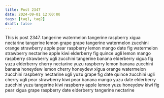 ```yaml
---
title: Post 2347
date: 2024-09-01 12:00:00
tags: [tag1, tag2]
draft: false
---
```

This is post 2347.
tangerine
watermelon
tangerine
raspberry
xigua
nectarine
tangerine
lemon
grape
grape
tangerine
watermelon
zucchini
orange
strawberry
apple
pear
raspberry
lemon
mango
date
fig
watermelon
strawberry
nectarine
apple
kiwi
elderberry
fig
quince
ugli
lemon
mango
raspberry
strawberry
ugli
zucchini
tangerine
banana
elderberry
xigua
fig
yuzu
elderberry
cherry
nectarine
yuzu
raspberry
lemon
banana
zucchini
banana
honeydew
lemon
cherry
honeydew
xigua
orange
watermelon
zucchini
raspberry
nectarine
ugli
yuzu
grape
fig
date
quince
zucchini
ugli
cherry
ugli
pear
strawberry
kiwi
pear
banana
mango
yuzu
date
elderberry
zucchini
yuzu
tangerine
kiwi
raspberry
apple
lemon
yuzu
honeydew
kiwi
fig
pear
xigua
grape
raspberry
date
elderberry
tangerine
nectarine
